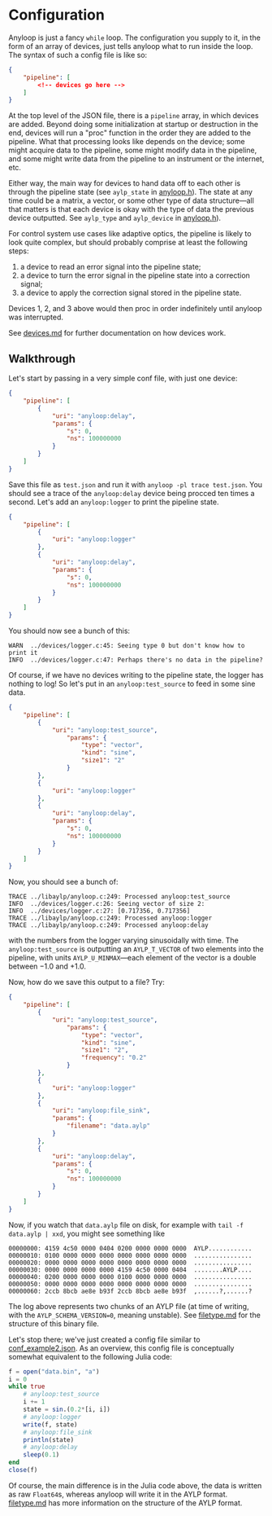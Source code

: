 Configuration
=============

Anyloop is just a fancy `while` loop. The configuration you supply to it, in the
form of an array of devices, just tells anyloop what to run inside the loop. The
syntax of such a config file is like so:

```json
{
    "pipeline": [
        <!-- devices go here -->
    ]
}
```

At the top level of the JSON file, there is a `pipeline` array, in which devices
are added. Beyond doing some initialization at startup or destruction in the
end, devices will run a "proc" function in the order they are added to the
pipeline. What that processing looks like depends on the device; some might
acquire data to the pipeline, some might modify data in the pipeline, and some
might write data from the pipeline to an instrument or the internet, etc.

Either way, the main way for devices to hand data off to each other is through
the pipeline state (see `aylp_state` in [anyloop.h](../libaylp/anyloop.h)). The
state at any time could be a matrix, a vector, or some other type of data
structure—all that matters is that each device is okay with the type of data the
previous device outputted. See `aylp_type` and `aylp_device` in
[anyloop.h](../libaylp/anyloop.h)).

For control system use cases like adaptive optics, the pipeline is likely to
look quite complex, but should probably comprise at least the following steps:

1. a device to read an error signal into the pipeline state;
2. a device to turn the error signal in the pipeline state into a correction
   signal;
3. a device to apply the correction signal stored in the pipeline state.

Devices 1, 2, and 3 above would then proc in order indefinitely until anyloop
was interrupted.

See [devices.md](devices.md) for further documentation on how devices work.

Walkthrough
-----------

Let's start by passing in a very simple conf file, with just one device:

```json
{
    "pipeline": [
        {
            "uri": "anyloop:delay",
            "params": {
                "s": 0,
                "ns": 100000000
            }
        }
    ]
}
```

Save this file as `test.json` and run it with `anyloop -pl trace test.json`. You
should see a trace of the `anyloop:delay` device being procced ten times a
second. Let's add an `anyloop:logger` to print the pipeline state.

```json
{
    "pipeline": [
        {
            "uri": "anyloop:logger"
        },
        {
            "uri": "anyloop:delay",
            "params": {
                "s": 0,
                "ns": 100000000
            }
        }
    ]
}
```

You should now see a bunch of this:

```
WARN  ../devices/logger.c:45: Seeing type 0 but don't know how to print it
INFO  ../devices/logger.c:47: Perhaps there's no data in the pipeline?
```

Of course, if we have no devices writing to the pipeline state, the logger has
nothing to log! So let's put in an `anyloop:test_source` to feed in some sine
data.

```json
{
    "pipeline": [
        {
            "uri": "anyloop:test_source",
                "params": {
                    "type": "vector",
                    "kind": "sine",
                    "size1": "2"
                }
        },
        {
            "uri": "anyloop:logger"
        },
        {
            "uri": "anyloop:delay",
            "params": {
                "s": 0,
                "ns": 100000000
            }
        }
    ]
}
```

Now, you should see a bunch of:

```
TRACE ../libaylp/anyloop.c:249: Processed anyloop:test_source
INFO  ../devices/logger.c:26: Seeing vector of size 2:
INFO  ../devices/logger.c:27: [0.717356, 0.717356]
TRACE ../libaylp/anyloop.c:249: Processed anyloop:logger
TRACE ../libaylp/anyloop.c:249: Processed anyloop:delay
```

with the numbers from the logger varying sinusoidally with time. The
`anyloop:test_source` is outputting an `AYLP_T_VECTOR` of two elements into the
pipeline, with units `AYLP_U_MINMAX`—each element of the vector is a double
between −1.0 and +1.0.

Now, how do we save this output to a file? Try:

```json
{
    "pipeline": [
        {
            "uri": "anyloop:test_source",
                "params": {
                    "type": "vector",
                    "kind": "sine",
                    "size1": "2",
                    "frequency": "0.2"
                }
        },
        {
            "uri": "anyloop:logger"
        },
        {
            "uri": "anyloop:file_sink",
            "params": {
                "filename": "data.aylp"
            }
        },
        {
            "uri": "anyloop:delay",
            "params": {
                "s": 0,
                "ns": 100000000
            }
        }
    ]
}
```

Now, if you watch that `data.aylp` file on disk, for example with `tail -f
data.aylp | xxd`, you might see something like

```
00000000: 4159 4c50 0000 0404 0200 0000 0000 0000  AYLP............
00000010: 0100 0000 0000 0000 0000 0000 0000 0000  ................
00000020: 0000 0000 0000 0000 0000 0000 0000 0000  ................
00000030: 0000 0000 0000 0000 4159 4c50 0000 0404  ........AYLP....
00000040: 0200 0000 0000 0000 0100 0000 0000 0000  ................
00000050: 0000 0000 0000 0000 0000 0000 0000 0000  ................
00000060: 2ccb 8bcb ae8e b93f 2ccb 8bcb ae8e b93f  ,......?,......?
```

The log above represents two chunks of an AYLP file (at time of writing, with
the `AYLP_SCHEMA_VERSION=0`, meaning unstable). See [filetype.md](filetype.md)
for the structure of this binary file.

Let's stop there; we've just created a config file similar to
[conf_example2.json](../contrib/conf_example2.json). As an overview, this config
file is conceptually somewhat equivalent to the following Julia code:

```jl
f = open("data.bin", "a")
i = 0
while true
    # anyloop:test_source
    i += 1
    state = sin.(0.2*[i, i])
    # anyloop:logger
    write(f, state)
    # anyloop:file_sink
    println(state)
    # anyloop:delay
    sleep(0.1)
end
close(f)
```

Of course, the main difference is in the Julia code above, the data is written
as raw `Float64`s, whereas anyloop will write it in the AYLP format.
[filetype.md](filetype.md) has more information on the structure of the AYLP
format.

